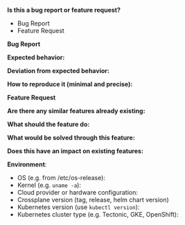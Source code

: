 <!-- **Are you in the right place?**
1. For issues or feature requests, please create an issue in this repository.
2. For general technical and non-technical questions, we are happy to help you on our [Crossplane.io Slack](https://slack.crossplane.io/).
3. Did you already search the existing open issues for anything similar? -->

**Is this a bug report or feature request?**
<!-- Remove only one -->
* Bug Report
* Feature Request

**Bug Report**

**Expected behavior:**

**Deviation from expected behavior:**

**How to reproduce it (minimal and precise):**
<!-- Please let us know any circumstances for reproduction of your bug. -->

**Feature Request**

**Are there any similar features already existing:**

**What should the feature do:**

**What would be solved through this feature:**

**Does this have an impact on existing features:**

**Environment**:
* OS (e.g. from /etc/os-release):
* Kernel (e.g. `uname -a`):
* Cloud provider or hardware configuration:
* Crossplane version (tag, release, helm chart version)
* Kubernetes version (use `kubectl version`):
* Kubernetes cluster type (e.g. Tectonic, GKE, OpenShift):

